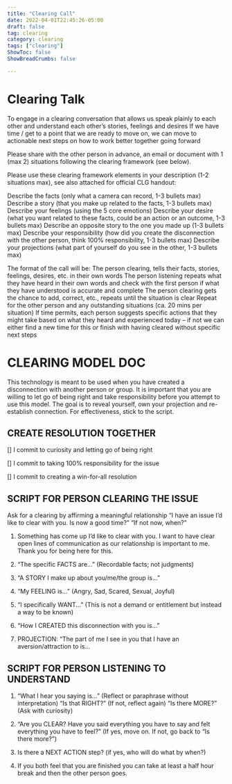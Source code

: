 ```yaml
---
title: "Clearing Call"
date: 2022-04-01T22:45:26-05:00
draft: false
tag: clearing
category: clearing
tags: ["clearing"]
ShowToc: false
ShowBreadCrumbs: false

---
```

# Clearing Talk

To engage in a clearing conversation that allows us speak plainly to each other and understand each other’s stories, feelings and desires
If we have time / get to a point that we are ready to move on, we can move to actionable next steps on how to work better together going forward
 
Please share with the other person in advance, an email or document with 1 (max 2) situations following the clearing framework (see below).

Please use these clearing framework elements in your description (1-2 situations max), see also attached for official CLG handout:

Describe the facts (only what a camera can record, 1-3 bullets max)
Describe a story (that you make up related to the facts, 1-3 bullets max)
Describe your feelings (using the 5 core emotions)
Describe your desire (what you want related to these facts, could be an action or an outcome, 1-3 bullets max)
Describe an opposite story to the one you made up (1-3 bullets max)
Describe your responsibility (how did you create the disconnection with the other person, think 100% responsibility, 1-3 bullets max)
Describe your projections (what part of yourself do you see in the other, 1-3 bullets max)

The format of the call will be:
The person clearing, tells their facts, stories, feelings, desires, etc. in their own words
The person listening repeats what they have heard in their own words and check with the first person if what they have understood is accurate and complete
The person clearing gets the chance to add, correct, etc., repeats until the situation is clear
Repeat for the other person and any outstanding situations (ca. 20 mins per situation)
If time permits, each person suggests specific actions that they might take based on what they heard and experienced today – if not we can either find a new time for this or finish with having cleared without specific next steps

# CLEARING MODEL DOC

This technology is meant to be used when you have created a disconnection with another person or group. It is important that you are willing to let go of being right and take responsibility before you attempt to use this model. The goal is to reveal yourself, own your projection and re-establish connection. For effectiveness, stick to the script.

## CREATE RESOLUTION TOGETHER
[] I commit to curiosity and letting go of being right

[] I commit to taking 100% responsibility for the issue 

[] I commit to creating a win-for-all resolution


## SCRIPT FOR PERSON CLEARING THE ISSUE

Ask for a clearing by affirming a meaningful relationship “I have an issue I’d like to clear with you. Is now a good time?” “If not now, when?”

1. Something has come up I’d like to clear with you. I want to have clear open lines of communication as our relationship is important to me. Thank you for being here for this.

2. “The specific FACTS are...” (Recordable facts; not judgments)
3. “A STORY I make up about you/me/the group is...”
4. “My FEELING is...” (Angry, Sad, Scared, Sexual, Joyful)
5. “I specifically WANT...” (This is not a demand or entitlement but instead a way to be known)
6. “How I CREATED this disconnection with you is...”

7. PROJECTION: “The part of me I see in you that I have an aversion/attraction to is...


## SCRIPT FOR PERSON LISTENING TO UNDERSTAND
1. “What I hear you saying is...” (Reflect or paraphrase without interpretation) “Is that RIGHT?” (If not, reflect again)
“Is there MORE?” (Ask with curiosity)
2. “Are you CLEAR? Have you said everything you have to say and felt everything you have to feel?” (If yes, move on. If not, go back to “Is there more?”)
3. Is there a NEXT ACTION step? (if yes, who will do what by when?)

4. If you both feel that you are finished you can take at least a half hour break and then the other person goes.

